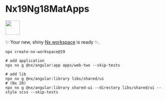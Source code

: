 # Nx19Ng18MatApps

<a alt="Nx logo" href="https://nx.dev" target="_blank" rel="noreferrer"><img src="https://raw.githubusercontent.com/nrwl/nx/master/images/nx-logo.png" width="45"></a>

✨ Your new, shiny [Nx workspace](https://nx.dev) is ready ✨.

```shell
npx create-nx-workspace@19

# add application
npx nx g @nx/angular:app apps/web-two --skip-tests

# add lib
npx nx g @nx/angular:library libs/shared/ui
# (Nx 20)
npx nx g @nx/angular:library shared-ui --directory libs/shared/ui --style scss --skip-tests


```

